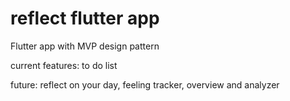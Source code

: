 # reflect flutter app


Flutter app with MVP design pattern

current features:
to do list

future:
reflect on your day,
feeling tracker,
overview and analyzer

